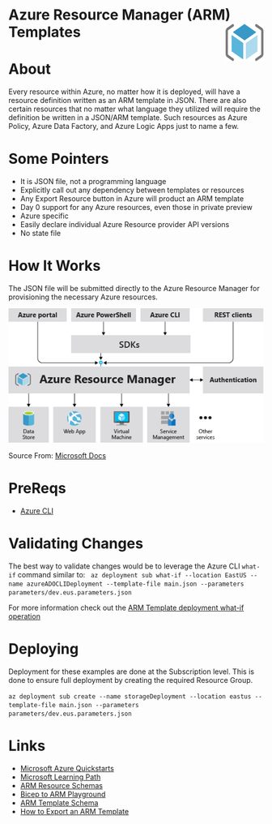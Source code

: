 # Azure Resource Manager (ARM) Templates <img align="right" width="75" height="75" src="images/ARM/arm_logo.png" alt="Azure Resource Manager Logo">

# About
Every resource within Azure, no matter how it is deployed, will have a resource definition written as an ARM template in JSON. There are also certain resources that no matter what language they utilized will require the definition be written in a JSON/ARM template. Such resources as Azure Policy, Azure Data Factory, and Azure Logic Apps just to name a few.

# Some Pointers
- It is JSON file, not a programming language
- Explicitly call out any dependency between templates or resources
- Any Export Resource button in Azure will product an ARM template
- Day 0 support for any Azure resources, even those in private preview
- Azure specific
- Easily declare individual Azure Resource provider API versions
- No state file

# How It Works
The JSON file will be submitted directly to the Azure Resource Manager for provisioning the necessary Azure resources.

![Diagram illustrating Azure Consistent Management Layer](images/ARM/consistent-management-layer.png)

Source From: [Microsoft Docs](https://docs.microsoft.com/en-us/azure/azure-resource-manager/management/overview)

# PreReqs
- [Azure CLI](https://docs.microsoft.com/en-us/cli/azure/install-azure-cli)

# Validating Changes
The best way to validate changes would be to leverage the Azure CLI `what-if` command similar to:
` az deployment sub what-if --location EastUS --name azureADOCLIDeployment --template-file main.json --parameters parameters/dev.eus.parameters.json`

For more information check out the [ARM Template deployment what-if operation](https://docs.microsoft.com/en-us/azure/azure-resource-manager/templates/deploy-what-if?tabs=azure-powershell)

# Deploying
Deployment for these examples are done at the Subscription level. This is done to ensure full deployment by creating the required Resource Group.

`az deployment sub create --name storageDeployment --location eastus --template-file main.json --parameters parameters/dev.eus.parameters.json`

# Links
- [Microsoft Azure Quickstarts](https://learn.microsoft.com/en-us/samples/browse/?expanded=azure&products=azure-resource-manager)
- [Microsoft Learning Path](https://docs.microsoft.com/en-us/learn/paths/deploy-manage-resource-manager-templates/)
- [ARM Resource Schemas](https://docs.microsoft.com/en-us/azure/templates/#arm-templates)
- [Bicep to ARM Playground](https://bicepdemo.z22.web.core.windows.net/)
- [ARM Template Schema](https://docs.microsoft.com/en-us/azure/azure-resource-manager/templates/syntax)
- [How to Export an ARM Template](https://docs.microsoft.com/en-us/azure/azure-resource-manager/templates/export-template-portal)
